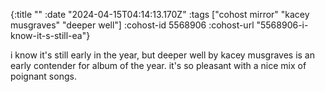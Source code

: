 {:title ""
 :date "2024-04-15T04:14:13.170Z"
 :tags ["cohost mirror" "kacey musgraves" "deeper well"]
 :cohost-id 5568906
 :cohost-url "5568906-i-know-it-s-still-ea"}

i know it's still early in the year, but deeper well by kacey musgraves is an early contender for album of the year. it's so pleasant with a nice mix of poignant songs.
